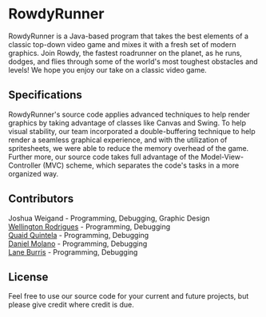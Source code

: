 # RowdyRunner
RowdyRunner is a Java-based program that takes the best elements of a classic top-down video game and mixes it with a fresh set of modern graphics. Join Rowdy, the fastest roadrunner on the planet, as he runs, dodges, and flies through some of the world's most toughest obstacles and levels! We hope you enjoy our take on a classic video game.

## Specifications
  RowdyRunner's source code applies advanced techniques to help render graphics by taking advantage of classes like Canvas and Swing. To help visual stability, our team incorporated a double-buffering technique to help render a seamless graphical experience, and with the utilization of spritesheets, we were able to reduce the memory overhead of the game. Further more, our source code takes full advantage of the Model-View-Controller (MVC) scheme, which separates the code's tasks in a more organized way.

## Contributors 
Joshua Weigand - Programming, Debugging, Graphic Design<br/>
[Wellington Rodrigues](https://github.com/wellingtonbrusa) - Programming, Debugging<br/>
[Quaid Quintela](https://github.com/whispican) - Programming, Debugging<br/>
[Daniel Molano](https://github.com/danielwero) - Programming, Debugging<br/>
[Lane Burris](https://github.com/tlburris3) - Programming, Debugging<br/>

## License
Feel free to use our source code for your current and future projects, but please give credit where credit is due.
